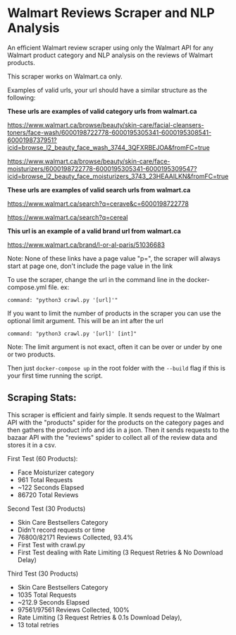 # Walmart Reviews Scraper and NLP Analysis
An efficient Walmart review scraper using only the Walmart API for any Walmart product category and NLP analysis on the reviews of Walmart products.

This scraper works on Walmart.ca only.

Examples of valid urls, your url should have a similar structure as the following:

**These urls are examples of valid category urls from walmart.ca**

https://www.walmart.ca/browse/beauty/skin-care/facial-cleansers-toners/face-wash/6000198722778-6000195305341-6000195308541-6000198737951?icid=browse_l2_beauty_face_wash_3744_3QFXRBEJOA&fromFC=true

https://www.walmart.ca/browse/beauty/skin-care/face-moisturizers/6000198722778-6000195305341-6000195309547?icid=browse_l2_beauty_face_moisturizers_3743_23HEAAILKN&fromFC=true

**These urls are examples of valid search urls from walmart.ca**

https://www.walmart.ca/search?q=cerave&c=6000198722778

https://www.walmart.ca/search?q=cereal

**This url is an example of a valid brand url from walmart.ca**

https://www.walmart.ca/brand/l-or-al-paris/51036683

Note: None of these links have a page value "p=", the scraper will always start at page one, don't include the page value in the link

To use the scraper, change the url in the command line in the docker-compose.yml file. ex:
```
command: "python3 crawl.py '[url]'"
```

If you want to limit the number of products in the scraper you can use the optional limit argument. This will be an int after the url
```
command: "python3 crawl.py '[url]' [int]"
```
Note: The limit argument is not exact, often it can be over or under by one or two products.

Then just ```docker-compose up``` in the root folder with the ```--build``` flag if this is your first time running the script.

## Scraping Stats:

This scraper is efficient and fairly simple. It sends request to the Walmart API with the "products" spider for the products on the category pages and then gathers the product info and ids in a json. Then it sends requests to the bazaar API with the "reviews" spider to collect all of the review data and stores it in a csv.

First Test (60 Products):
- Face Moisturizer category
- 961 Total Requests
- ~122 Seconds Elapsed
- 86720 Total Reviews

Second Test (30 Products)
- Skin Care Bestsellers Category
- Didn't record requests or time
- 76800/82171 Reviews Collected, 93.4%
- First Test with crawl.py
- First Test dealing with Rate Limiting (3 Request Retries & No Download Delay)

Third Test (30 Products)
- Skin Care Bestsellers Category
- 1035 Total Requests
- ~212.9 Seconds Elapsed
- 97561/97561 Reviews Collected, 100%
- Rate Limiting (3 Request Retries & 0.1s Download Delay),
- 13 total retries